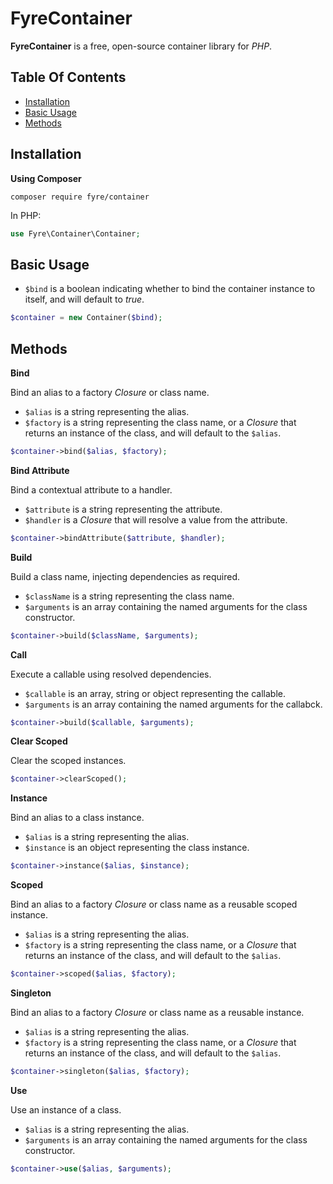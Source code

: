 # FyreContainer

**FyreContainer** is a free, open-source container library for *PHP*.


## Table Of Contents
- [Installation](#installation)
- [Basic Usage](#basic-usage)
- [Methods](#methods)



## Installation

**Using Composer**

```
composer require fyre/container
```

In PHP:

```php
use Fyre\Container\Container;
```


## Basic Usage

- `$bind` is a boolean indicating whether to bind the container instance to itself, and will default to *true*.

```php
$container = new Container($bind);
```


## Methods

**Bind**

Bind an alias to a factory *Closure* or class name.

- `$alias` is a string representing the alias.
- `$factory` is a string representing the class name, or a *Closure* that returns an instance of the class, and will default to the `$alias`.

```php
$container->bind($alias, $factory);
```

**Bind Attribute**

Bind a contextual attribute to a handler.

- `$attribute` is a string representing the attribute.
- `$handler` is a *Closure* that will resolve a value from the attribute.

```php
$container->bindAttribute($attribute, $handler);
```

**Build**

Build a class name, injecting dependencies as required.

- `$className` is a string representing the class name.
- `$arguments` is an array containing the named arguments for the class constructor.

```php
$container->build($className, $arguments);
```

**Call**

Execute a callable using resolved dependencies.

- `$callable` is an array, string or object representing the callable.
- `$arguments` is an array containing the named arguments for the callabck.

```php
$container->build($callable, $arguments);
```

**Clear Scoped**

Clear the scoped instances.

```php
$container->clearScoped();
```

**Instance**

Bind an alias to a class instance.

- `$alias` is a string representing the alias.
- `$instance` is an object representing the class instance.

```php
$container->instance($alias, $instance);
```

**Scoped**

Bind an alias to a factory *Closure* or class name as a reusable scoped instance.

- `$alias` is a string representing the alias.
- `$factory` is a string representing the class name, or a *Closure* that returns an instance of the class, and will default to the `$alias`.

```php
$container->scoped($alias, $factory);
```

**Singleton**

Bind an alias to a factory *Closure* or class name as a reusable instance.

- `$alias` is a string representing the alias.
- `$factory` is a string representing the class name, or a *Closure* that returns an instance of the class, and will default to the `$alias`.

```php
$container->singleton($alias, $factory);
```

**Use**

Use an instance of a class.

- `$alias` is a string representing the alias.
- `$arguments` is an array containing the named arguments for the class constructor.

```php
$container->use($alias, $arguments);
```
